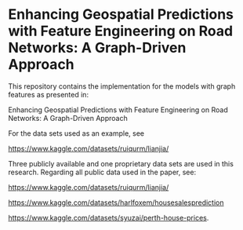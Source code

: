 # Enhancing Geospatial Predictions with Feature Engineering on Road Networks: A Graph-Driven Approach

This repository contains the implementation for the models with graph features as presented in:

Enhancing Geospatial Predictions with Feature Engineering on Road Networks: A Graph-Driven Approach

For the data sets used as an example, see

https://www.kaggle.com/datasets/ruiqurm/lianjia/

Three publicly available and one proprietary data sets are used in this research. Regarding all public data used in the paper, see: 

https://www.kaggle.com/datasets/ruiqurm/lianjia/

https://www.kaggle.com/datasets/harlfoxem/housesalesprediction

https://www.kaggle.com/datasets/syuzai/perth-house-prices.
